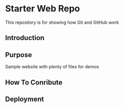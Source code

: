 # Starter Web Repo

This repository is for showing how Git and GitHub work

## Introduction

## Purpose

Sample website with plenty of files for demos

## How To Conribute

## Deployment